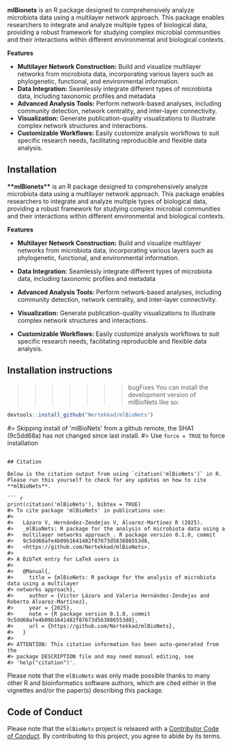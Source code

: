 **mlBionets** is an R package designed to comprehensively analyze microbiota data using a multilayer network approach. This package enables researchers to integrate and analyze multiple types of biological data, providing a robust framework for studying complex microbial communities and their interactions within different environmental and biological contexts.


**Features**
-  **Multilayer Network Construction:** Build and visualize multilayer networks from microbiota data, incorporating various layers such as phylogenetic, functional, and environmental information.
-  **Data Integration:** Seamlessly integrate different types of microbiota data, including taxonomic profiles and metadata
-  **Advanced Analysis Tools:** Perform network-based analyses, including community detection, network centrality, and inter-layer connectivity.
-  **Visualization:** Generate publication-quality visualizations to illustrate complex network structures and interactions.
-  **Customizable Workflows:** Easily customize analysis workflows to suit specific research needs, facilitating reproducible and flexible data analysis.




## Installation
**\*\*mlBionets\*\*** is an R package designed to comprehensively
analyze microbiota data using a multilayer network approach. This
package enables researchers to integrate and analyze multiple types of
biological data, providing a robust framework for studying complex
microbial communities and their interactions within different
environmental and biological contexts.

**Features**

- **Multilayer Network Construction:** Build and visualize multilayer
  networks from microbiota data, incorporating various layers such as
  phylogenetic, functional, and environmental information.

- **Data Integration:** Seamlessly integrate different types of
  microbiota data, including taxonomic profiles and metadata

- **Advanced Analysis Tools:** Perform network-based analyses, including
  community detection, network centrality, and inter-layer connectivity.

- **Visualization:** Generate publication-quality visualizations to
  illustrate complex network structures and interactions.

- **Customizable Workflows:** Easily customize analysis workflows to
  suit specific research needs, facilitating reproducible and flexible
  data analysis.

## Installation instructions

>>>>>>> bugFixes
You can install the development version of mlBioNets like so:

``` r
devtools::install_github("Nertekkad/mlBioNets")
```

#> Skipping install of 'mlBioNets' from a github remote, the SHA1 (9c5dd68a) has not changed since last install.
#>   Use `force = TRUE` to force installation
```

## Citation

Below is the citation output from using `citation('mlBioNets')` in R.
Please run this yourself to check for any updates on how to cite
**mlBioNets**.

``` r
print(citation('mlBioNets'), bibtex = TRUE)
#> To cite package 'mlBioNets' in publications use:
#> 
#>   Lázaro V, Hernández-Zendejas V, Álvarez-Martínez R (2025).
#>   _mlBioNets: R package for the analysis of microbiota data using a
#>   multilayer networks approach_. R package version 0.1.0, commit
#>   9c5dd68afe4b09b1641482f87673d563886553d8,
#>   <https://github.com/Nertekkad/mlBioNets>.
#> 
#> A BibTeX entry for LaTeX users is
#> 
#>   @Manual{,
#>     title = {mlBioNets: R package for the analysis of microbiota data using a multilayer
#> networks approach},
#>     author = {Victor Lázaro and Valeria Hernández-Zendejas and Roberto Álvarez-Martínez},
#>     year = {2025},
#>     note = {R package version 0.1.0, commit 9c5dd68afe4b09b1641482f87673d563886553d8},
#>     url = {https://github.com/Nertekkad/mlBioNets},
#>   }
#> 
#> ATTENTION: This citation information has been auto-generated from the
#> package DESCRIPTION file and may need manual editing, see
#> 'help("citation")'.
```

Please note that the `mlBioNets` was only made possible thanks to many
other R and bioinformatics software authors, which are cited either in
the vignettes and/or the paper(s) describing this package.

## Code of Conduct

Please note that the `mlBioNets` project is released with a [Contributor
Code of Conduct](http://bioconductor.org/about/code-of-conduct/). By
contributing to this project, you agree to abide by its terms.
